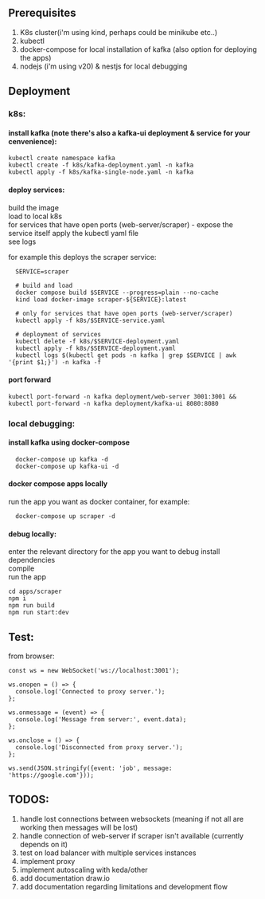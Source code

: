 ## Prerequisites
1. K8s cluster(i'm using kind, perhaps could be minikube etc..)
2. kubectl
3. docker-compose for local installation of kafka (also option for deploying the apps)
4. nodejs (i'm using v20) & nestjs for local debugging

## Deployment

### k8s:
#### install kafka (note there's also a kafka-ui deployment & service for your cenvenience):
  ```
  kubectl create namespace kafka
  kubectl create -f k8s/kafka-deployment.yaml -n kafka
  kubectl apply -f k8s/kafka-single-node.yaml -n kafka 
  ```

#### deploy services:
  build the image  
  load to local k8s  
  for services that have open ports (web-server/scraper) - expose the service itself
  apply the kubectl yaml file  
  see logs

  for example this deploys the scraper service:
  ```
    SERVICE=scraper

    # build and load
    docker compose build $SERVICE --progress=plain --no-cache
    kind load docker-image scraper-${SERVICE}:latest

    # only for services that have open ports (web-server/scraper) 
    kubectl apply -f k8s/$SERVICE-service.yaml 
    
    # deployment of services
    kubectl delete -f k8s/$SERVICE-deployment.yaml 
    kubectl apply -f k8s/$SERVICE-deployment.yaml 
    kubectl logs $(kubectl get pods -n kafka | grep $SERVICE | awk '{print $1;}') -n kafka -f              
  ``` 

#### port forward
  ```
  kubectl port-forward -n kafka deployment/web-server 3001:3001 && kubectl port-forward -n kafka deployment/kafka-ui 8080:8080
  ```

### local debugging:
#### install kafka using docker-compose
```
  docker-compose up kafka -d
  docker-compose up kafka-ui -d
```

#### docker compose apps locally
run the app you want as docker container, for example:
````
  docker-compose up scraper -d
````

#### debug locally:
enter the relevant directory for the app you want to debug
install dependencies  
compile  
run the app
```
cd apps/scraper
npm i
npm run build
npm run start:dev
```

## Test:
from browser:
```
const ws = new WebSocket('ws://localhost:3001');

ws.onopen = () => {
  console.log('Connected to proxy server.');
};

ws.onmessage = (event) => {
  console.log('Message from server:', event.data);
};

ws.onclose = () => {
  console.log('Disconnected from proxy server.');
};

ws.send(JSON.stringify({event: 'job', message: 'https://google.com'}));

```


## TODOS:  

1. handle lost connections between websockets (meaning if not all are working then messages will be lost)
2. handle connection of web-server if scraper isn't available (currently depends on it)
3. test on load balancer with multiple services instances
4. implement proxy
5. implement autoscaling with keda/other
6. add documentation draw.io
7. add documentation regarding limitations and development flow

